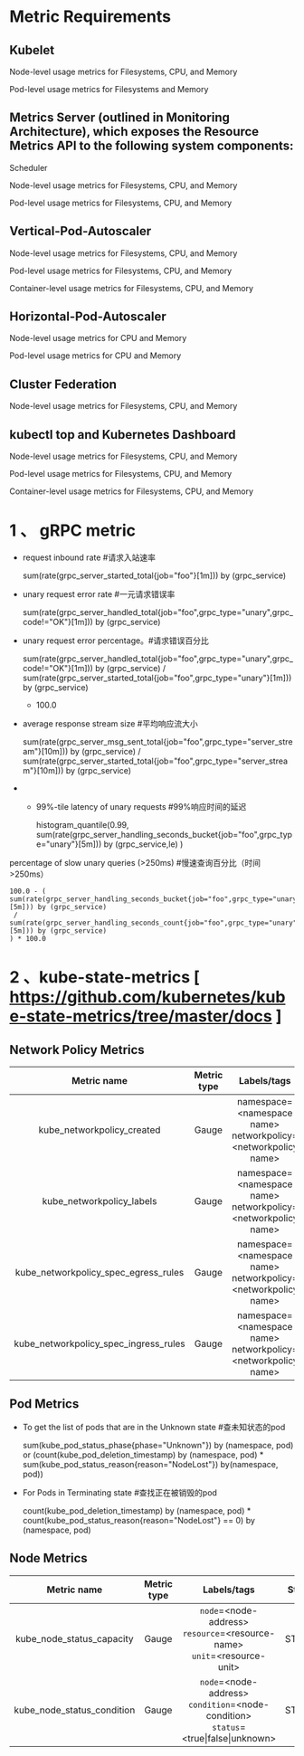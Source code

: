 #  Metric Requirements

## Kubelet

 Node-level usage metrics for Filesystems, CPU, and Memory

 Pod-level usage metrics for Filesystems and Memory

## Metrics Server (outlined in Monitoring Architecture), which exposes the Resource Metrics API to the following system components:

Scheduler

Node-level usage metrics for Filesystems, CPU, and Memory

Pod-level usage metrics for Filesystems, CPU, and Memory

## Vertical-Pod-Autoscaler

Node-level usage metrics for Filesystems, CPU, and Memory

Pod-level usage metrics for Filesystems, CPU, and Memory

Container-level usage metrics for Filesystems, CPU, and Memory

## Horizontal-Pod-Autoscaler

Node-level usage metrics for CPU and Memory

Pod-level usage metrics for CPU and Memory

## Cluster Federation

Node-level usage metrics for Filesystems, CPU, and Memory

## kubectl top and Kubernetes Dashboard

Node-level usage metrics for Filesystems, CPU, and Memory

Pod-level usage metrics for Filesystems, CPU, and Memory

Container-level usage metrics for Filesystems, CPU, and Memory

# 1 、 gRPC metric

* request inbound rate  #请求入站速率

    sum(rate(grpc_server_started_total{job="foo"}[1m])) by (grpc_service)
 
* unary request error rate #一元请求错误率

    sum(rate(grpc_server_handled_total{job="foo",grpc_type="unary",grpc_code!="OK"}[1m])) by (grpc_service)

* unary request error percentage。#请求错误百分比

    sum(rate(grpc_server_handled_total{job="foo",grpc_type="unary",grpc_code!="OK"}[1m])) by (grpc_service)
     / 
    sum(rate(grpc_server_started_total{job="foo",grpc_type="unary"}[1m])) by (grpc_service)
     * 100.0

* average response stream size #平均响应流大小

    sum(rate(grpc_server_msg_sent_total{job="foo",grpc_type="server_stream"}[10m])) by (grpc_service)
     /
    sum(rate(grpc_server_started_total{job="foo",grpc_type="server_stream"}[10m])) by (grpc_service)

* * 99%-tile latency of unary requests  #99%响应时间的延迟

     histogram_quantile(0.99, 
      sum(rate(grpc_server_handling_seconds_bucket{job="foo",grpc_type="unary"}[5m])) by (grpc_service,le)
    )

percentage of slow unary queries (>250ms) #慢速查询百分比（时间>250ms）

    100.0 - (
    sum(rate(grpc_server_handling_seconds_bucket{job="foo",grpc_type="unary",le="0.25"}[5m])) by (grpc_service)
     / 
    sum(rate(grpc_server_handling_seconds_count{job="foo",grpc_type="unary"}[5m])) by (grpc_service)
    ) * 100.0


# 2 、kube-state-metrics [ https://github.com/kubernetes/kube-state-metrics/tree/master/docs ]

## Network Policy Metrics

|              Metric name              | Metric type |                         Labels/tags                          |    Status    |
| :-----------------------------------: | :---------: | :----------------------------------------------------------: | :----------: |
|      kube_networkpolicy_created       |    Gauge    | namespace=<namespace name\>                                             networkpolicy=<networkpolicy name\> | EXPERIMENTAL |
|       kube_networkpolicy_labels       |    Gauge    | namespace=<namespace name\>                                             networkpolicy=<networkpolicy name\> | EXPERIMENTAL |
| kube_networkpolicy_spec_egress_rules  |    Gauge    | namespace=<namespace name\>                                             networkpolicy=<networkpolicy name\> | EXPERIMENTAL |
| kube_networkpolicy_spec_ingress_rules |    Gauge    | namespace=<namespace name\>                                             networkpolicy=<networkpolicy name\> | EXPERIMENTAL |


## Pod Metrics

* To get the list of pods that are in the Unknown state #查未知状态的pod

    sum(kube_pod_status_phase{phase="Unknown"}) by (namespace, pod) or (count(kube_pod_deletion_timestamp) by (namespace, pod) * sum(kube_pod_status_reason{reason="NodeLost"}) by(namespace, pod))

* For Pods in Terminating state #查找正在被销毁的pod

    count(kube_pod_deletion_timestamp) by (namespace, pod) * count(kube_pod_status_reason{reason="NodeLost"} == 0) by (namespace, pod)

## Node Metrics

|        Metric name         | Metric type |                         Labels/tags                          | Status |
| :------------------------: | :---------: | :----------------------------------------------------------: | :----: |
| kube_node_status_capacity  |    Gauge    | `node`=<node-address\><br/>`resource`=<resource-name\><br/>`unit`=<resource-unit\> | STABLE |
| kube_node_status_condition |    Gauge    | `node`=<node-address\><br/>`condition`=<node-condition\><br/>`status`=<true\|false\|unknown> | STABLE |




